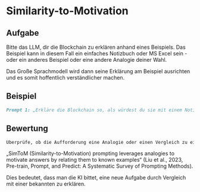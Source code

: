 # Similarity-to-Motivation

## Aufgabe

Bitte das LLM, dir die Blockchain zu erklären anhand eines Beispiels. Das Beispiel kann in diesem Fall ein einfaches Notizbuch oder MS Excel sein - oder ein anderes Beispiel oder eine andere Analogie deiner Wahl.

Das Große Sprachmodell wird dann seine Erklärung am Beispiel ausrichten und es somit hoffentlich verständlicher machen.

## Beispiel

```markdown icon="markdown" wrap
Prompt 1: „Erkläre die Blockchain so, als würdest du sie mit einem Notizbuch vergleichen.“ Prompt 2: „Beschreibe maschinelles Lernen, indem du es mit dem Lernen eines Kindes vergleichst.“
```

## Bewertung

```markdown icon="markdown" wrap
Überprüfe, ob die Aufforderung eine Analogie oder einen Vergleich zu einem bekannten Beispiel verlangt.
```

<panel>
<info>„SimToM (Similarity-to-Motivation) prompting leverages analogies to motivate answers by relating them to known examples“ (Liu et al., 2023, Pre-train, Prompt, and Predict: A Systematic Survey of Prompting Methods).

Dies bedeutet, dass man die KI bittet, eine neue Aufgabe durch Vergleich mit einer bekannten zu erklären.</info>
</panel>